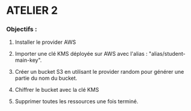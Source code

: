# ATELIER 2

### Objectifs :

1. Installer le provider AWS

2. Importer une clé KMS déployée sur AWS avec l'alias : "alias/student-main-key".

3. Créer un bucket S3 en utilisant le provider random pour générer une partie du nom du bucket.

4. Chiffrer le bucket avec la clé KMS

5. Supprimer toutes les ressources une fois terminé.